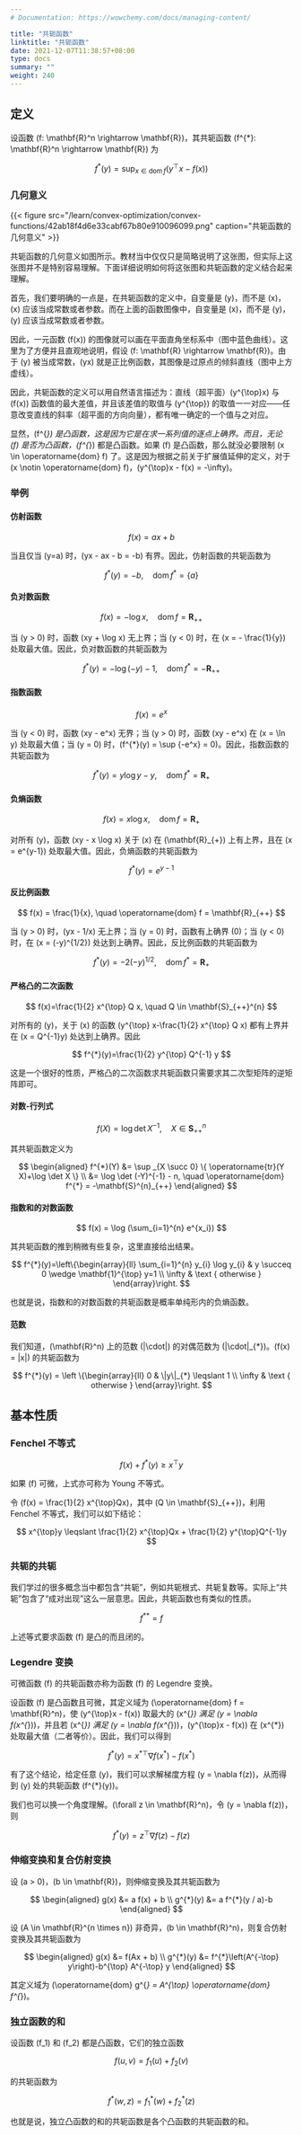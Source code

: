 ```yaml
---
# Documentation: https://wowchemy.com/docs/managing-content/

title: "共轭函数"
linktitle: "共轭函数"
date: 2021-12-07T11:38:57+08:00
type: docs
summary: ""
weight: 240
---
```


<!--more-->

## 定义

设函数 \(f: \mathbf{R}^n \rightarrow \mathbf{R}\)，其共轭函数 \(f^{*}: \mathbf{R}^n \rightarrow \mathbf{R}\) 为

$$
f^{*}(y)=\sup _{x \in \operatorname{dom} f}\left(y^{\top} x-f(x)\right)
$$

### 几何意义

{{< figure src="/learn/convex-optimization/convex-functions/42ab18f4d6e33cabf67b80e910096099.png" caption="共轭函数的几何意义" >}}

共轭函数的几何意义如图所示。教材当中仅仅只是简略说明了这张图，但实际上这张图并不是特别容易理解。下面详细说明如何将这张图和共轭函数的定义结合起来理解。

首先，我们要明确的一点是，在共轭函数的定义中，自变量是 \(y\)，而不是 \(x\)，\(x\) 应该当成常数或者参数。而在上面的函数图像中，自变量是 \(x\)，而不是 \(y\)，\(y\) 应该当成常数或者参数。

因此，一元函数 \(f(x)\) 的图像就可以画在平面直角坐标系中（图中蓝色曲线）。这里为了方便并且直观地说明，假设 \(f: \mathbf{R} \rightarrow \mathbf{R}\)。由于 \(y\) 被当成常数，\(yx\) 就是正比例函数，其图像是过原点的倾斜直线（图中上方虚线）。

因此，共轭函数的定义可以用自然语言描述为：直线（超平面）\(y^{\top}x\) 与 \(f(x)\) 函数值的最大差值，并且该差值的取值与 \(y^{\top}\) 的取值一一对应——任意改变直线的斜率（超平面的方向向量），都有唯一确定的一个值与之对应。

显然，\(f^{*}\) 是凸函数，这是因为它是在求一系列值的逐点上确界。而且，无论 \(f\) 是否为凸函数，\(f^{*}\) 都是凸函数。如果 \(f\) 是凸函数，那么就没必要限制 \(x \in \operatorname{dom} f\) 了。这是因为根据之前关于扩展值延伸的定义，对于 \(x \notin \operatorname{dom} f\)，\(y^{\top}x - f(x) = -\infty\)。

### 举例

#### 仿射函数

$$
f(x) = ax + b
$$

当且仅当 \(y=a\) 时，\(yx - ax - b = -b\) 有界。因此，仿射函数的共轭函数为

$$
f^{*}(y) = -b, \quad \operatorname{dom} f^{*} = \{a\}
$$

#### 负对数函数

$$
f(x) = -\log x, \quad \operatorname{dom} f = \mathbf{R}_{++}
$$

当 \(y > 0\) 时，函数 \(xy + \log x\) 无上界；当 \(y < 0\) 时，在 \(x = - \frac{1}{y}\) 处取最大值。因此，负对数函数的共轭函数为

$$
f^{*}(y) = -\log (-y) - 1, \quad \operatorname{dom} f^{*} = -\mathbf{R}_{++}
$$

#### 指数函数

$$
f(x) = e^x
$$

当 \(y < 0\) 时，函数 \(xy - e^x\) 无界；当 \(y > 0\) 时，函数 \(xy - e^x\) 在 \(x = \ln y\) 处取最大值；当 \(y = 0\) 时，\(f^{*}(y) = \sup \{-e^x\} = 0\)。因此，指数函数的共轭函数为

$$
f^{*}(y) = y \log y - y, \quad \operatorname{dom} f^{*} = \mathbf{R}_{+}
$$

#### 负熵函数

$$
f(x) = x \log x, \quad \operatorname{dom} f = \mathbf{R}_{+}
$$

对所有 \(y\)，函数 \(xy - x \log x\) 关于 \(x\) 在 \(\mathbf{R}_{+}\) 上有上界，且在 \(x = e^{y-1}\) 处取最大值。因此，负熵函数的共轭函数为

$$
f^{*}(y) = e^{y-1}
$$

#### 反比例函数

$$
f(x) = \frac{1}{x}, \quad \operatorname{dom} f = \mathbf{R}_{++}
$$

当 \(y > 0\) 时，\(yx - 1/x\) 无上界；当 \(y = 0\) 时，函数有上确界 \(0\)；当 \(y < 0\) 时，在 \(x = (-y)^{1/2}\) 处达到上确界。因此，反比例函数的共轭函数为

$$
f^{*}(y) = -2 (-y)^{1/2}, \quad \operatorname{dom} f^{*} = \mathbf{R}_{+}
$$

#### 严格凸的二次函数

$$
f(x)=\frac{1}{2} x^{\top} Q x, \quad Q \in \mathbf{S}_{++}^{n}
$$

对所有的 \(y\)，关于 \(x\) 的函数 \(y^{\top} x-\frac{1}{2} x^{\top} Q x\) 都有上界并在 \(x = Q^{-1}y\) 处达到上确界。因此

$$
f^{*}(y)=\frac{1}{2} y^{\top} Q^{-1} y
$$

这是一个很好的性质，严格凸的二次函数求共轭函数只需要求其二次型矩阵的逆矩阵即可。

#### 对数-行列式

$$
f(X) = \log \det X^{-1}, \quad X \in \mathbf{S}_{++}^{n}
$$

其共轭函数定义为

$$
\begin{aligned}
f^{*}(Y) &= \sup _{X \succ 0} \{ \operatorname{tr}(Y X)+\log \det X \} \\
&= \log \det (-Y)^{-1} - n, \quad \operatorname{dom} f^{*} = -\mathbf{S}^{n}_{++}
\end{aligned}
$$

#### 指数和的对数函数

$$
f(x) = \log (\sum_{i=1}^{n} e^{x_i})
$$

其共轭函数的推到稍微有些复杂，这里直接给出结果。

$$
f^{*}(y)=\left\{\begin{array}{ll}
\sum_{i=1}^{n} y_{i} \log y_{i} & y \succeq 0 \wedge \mathbf{1}^{\top} y=1 \\
\infty & \text { otherwise }
\end{array}\right.
$$

也就是说，指数和的对数函数的共轭函数是概率单纯形内的负熵函数。

#### 范数

我们知道，\(\mathbf{R}^n\) 上的范数 \(\|\cdot\|\) 的对偶范数为 \(\|\cdot\|_{*}\)。\(f(x) = \|x\|\) 的共轭函数为

$$
f^{*}(y) = \left \{\begin{array}{ll}
0 & \|y\|_{*} \leqslant 1 \\
\infty & \text { otherwise }
\end{array}\right.
$$

## 基本性质

### Fenchel 不等式

$$
f(x)+f^{*}(y) \geqslant x^{\top} y
$$

如果 \(f\) 可微，上式亦可称为 Young 不等式。

令 \(f(x) = \frac{1}{2} x^{\top}Qx\)，其中 \(Q \in \mathbf{S}_{++}\)，利用 Fenchel 不等式，我们可以如下结论：

$$
x^{\top}y \leqslant \frac{1}{2} x^{\top}Qx + \frac{1}{2} y^{\top}Q^{-1}y
$$

### 共轭的共轭

我们学过的很多概念当中都包含“共轭”，例如共轭根式、共轭复数等。实际上“共轭”包含了“成对出现”这么一层意思。因此，共轭函数也有类似的性质。

$$
f^{**} = f
$$

上述等式要求函数 \(f\) 是凸的而且闭的。

### Legendre 变换

可微函数 \(f\) 的共轭函数亦称为函数 \(f\) 的 Legendre 变换。

设函数 \(f\) 是凸函数且可微，其定义域为 \(\operatorname{dom} f = \mathbf{R}^n\)，使 \(y^{\top}x - f(x)\) 取最大的 \(x^{*}\) 满足 \(y = \nabla f(x^{*})\)，并且若 \(x^{*}\) 满足 \(y = \nabla f(x^{*})\)，\(y^{\top}x - f(x)\) 在 \(x^{*}\) 处取最大值（二者等价）。因此，我们可以得到

$$
f^{*}(y)=x^{* \top} \nabla f\left(x^{*}\right)-f\left(x^{*}\right)
$$

有了这个结论，给定任意 \(y\)，我们可以求解梯度方程 \(y = \nabla f(z)\)，从而得到 \(y\) 处的共轭函数 \(f^{*}(y)\)。

我们也可以换一个角度理解。\(\forall z \in \mathbf{R}^n\)，令 \(y = \nabla f(z)\)，则

$$
f^{*}(y)=z^{\top} \nabla f\left(z\right)-f\left(z\right)
$$

### 伸缩变换和复合仿射变换

设 \(a > 0\)，\(b \in \mathbf{R}\)，则伸缩变换及其共轭函数为

$$
\begin{aligned}
    g(x) &= a f(x) + b \\
    g^{*}(y) &= a f^{*}(y / a)-b
\end{aligned}
$$

设 \(A \in \mathbf{R}^{n \times n}\) 非奇异，\(b \in \mathbf{R}^n\)，则复合仿射变换及其共轭函数为

$$
\begin{aligned}
    g(x) &= f(Ax + b) \\
    g^{*}(y) &= f^{*}\left(A^{-\top} y\right)-b^{\top} A^{-\top} y
\end{aligned}
$$

其定义域为 \(\operatorname{dom} g^{*} = A^{\top} \operatorname{dom} f^{*}\)。

### 独立函数的和

设函数 \(f_1\) 和 \(f_2\) 都是凸函数，它们的独立函数

$$
f(u, v) = f_1(u) + f_2(v)
$$

的共轭函数为

$$
f^{*}(w, z) = f_1^{*}(w) + f_2^{*}(z)
$$

也就是说，独立凸函数的和的共轭函数是各个凸函数的共轭函数的和。